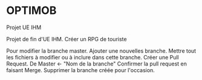 # OPTIMOB
Projet UE IHM

Projet de fin d'UE IHM.
Créer un RPG de touriste

Pour modifier la branche master.
Ajouter une nouvelles branche.
Mettre tout les fichiers à modifier ou à inclure dans cette branche.
Créer une Pull Request.
De Master <- "Nom de la branche"
Confirmer la pull request en faisant Merge.
Supprimer la branche créée pour l'occasion.

